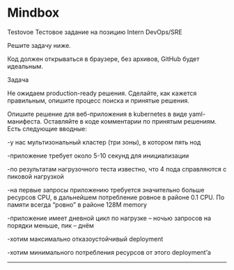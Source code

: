# Mindbox
Testovoe
Тестовое задание на позицию 
Intern DevOps/SRE

Решите задачу ниже. 

Код должен открываться в браузере, без архивов, GitHub будет идеальным.

Задача

Не ожидаем production-ready решения. Сделайте, как кажется правильным, опишите процесс поиска и принятые решения.

Опишите решение для веб-приложения в kubernetes в виде yaml-манифеста. Оставляйте в коде комментарии по принятым решениям. Есть следующие вводные:

-у нас мультизональный кластер (три зоны), в котором пять нод

-приложение требует около 5-10 секунд для инициализации

-по результатам нагрузочного теста известно, что 4 пода справляются с пиковой нагрузкой

-на первые запросы приложению требуется значительно больше ресурсов CPU, в дальнейшем потребление ровное в районе 0.1 CPU. По памяти всегда “ровно” в районе 128M memory

-приложение имеет дневной цикл по нагрузке – ночью запросов на порядки меньше, пик – днём

-хотим максимально отказоустойчивый deployment

-хотим минимального потребления ресурсов от этого deployment’а

***

